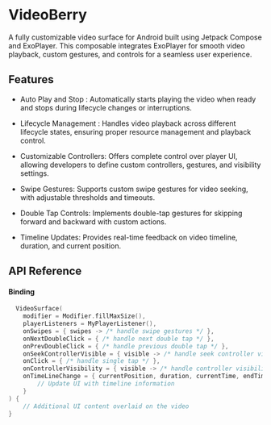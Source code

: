 
# VideoBerry

A fully customizable video surface for Android built using Jetpack Compose and ExoPlayer. This composable integrates ExoPlayer for smooth video playback, custom gestures, and controls for a seamless user experience.

## Features

- Auto Play and Stop : Automatically starts playing the video when ready and stops during lifecycle changes or interruptions.

- Lifecycle Management : Handles video playback across different lifecycle states, ensuring proper resource management and playback control.

- Customizable Controllers: Offers complete control over player UI, allowing developers to define custom controllers, gestures, and visibility settings.

- Swipe Gestures: Supports custom swipe gestures for video seeking, with adjustable thresholds and timeouts.

- Double Tap Controls: Implements double-tap gestures for skipping forward and backward with custom actions.

- Timeline Updates: Provides real-time feedback on video timeline, duration, and current position.

## API Reference

#### Binding 

```kotlin
  VideoSurface(
    modifier = Modifier.fillMaxSize(),
    playerListeners = MyPlayerListener(),
    onSwipes = { swipes -> /* handle swipe gestures */ },
    onNextDoubleClick = { /* handle next double tap */ },
    onPrevDoubleClick = { /* handle previous double tap */ },
    onSeekControllerVisible = { visible -> /* handle seek controller visibility */ },
    onClick = { /* handle single tap */ },
    onControllerVisibility = { visible -> /* handle controller visibility */ },
    onTimeLineChange = { currentPosition, duration, currentTime, endTime ->
        // Update UI with timeline information
    }
) {
    // Additional UI content overlaid on the video
}

```


